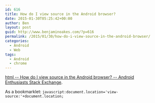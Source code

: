 ```yaml
---
id: 616
title: How do I view source in the Android browser?
date: 2015-01-30T05:25:42+00:00
author: Ben
layout: post
guid: http://www.benjaminoakes.com/?p=616
permalink: /2015/01/30/how-do-i-view-source-in-the-android-browser/
categories:
  - Android
  - Web
tags:
  - Android
  - chrome
---
```

[html -- How do I view source in the Android browser? -- Android Enthusiasts Stack Exchange](http://android.stackexchange.com/questions/5039/how-do-i-view-source-in-the-android-browser).

As a bookmarklet: <code class="javascript">javascript:document.location='view-source:'+document.location;</code>
